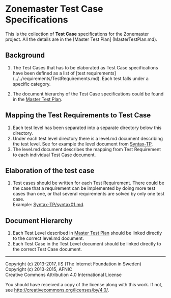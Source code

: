 # Zonemaster Test Case Specifications

This is the collection of **Test Case** specifications for the Zonemaster
project. All the details are in the [Master Test Plan]
(MasterTestPlan.md).


## Background

1. The Test Cases that has to be elaborated as Test Case specifications 
   have been
   defined as a list of [test requirements]
   (../../requirements/TestRequirements.md). Each test falls under a
   specific category.

2. The document hierarchy of the Test Case specifications could be found in
   the [Master Test Plan](MasterTestPlan.md).

## Mapping the Test Requirements to Test Case

1. Each test level has been separated into a separate directory below
   this directory.
2. Under each test level directory there is a level.md document
   describing the test level. See for example the level document from
   [Syntax-TP](Syntax-TP/level.md).
3. The level.md document describes the mapping from Test Requirement
   to each individual Test Case document.

## Elaboration of the test case

1. Test cases should be written for each Test Requirement. There could
   be the case that a requirement can be implemented by doing more test
   cases than one, or that several requirements are solved by only one
   test case.  
   Example: [Syntax-TP/syntax01.md](Syntax-TP/syntax01.md).

## Document Hierarchy

1. Each Test Level described in [Master Test Plan](MasterTestPlan.md)
   should be linked directly to the correct level.md document.
2. Each Test Case in the Test Level document should be linked directly
   to the correct Test Case document.

-------

Copyright (c) 2013-2017, IIS (The Internet Foundation in Sweden)  
Copyright (c) 2013-2015, AFNIC  
Creative Commons Attribution 4.0 International License

You should have received a copy of the license along with this
work.  If not, see <http://creativecommons.org/licenses/by/4.0/>.
